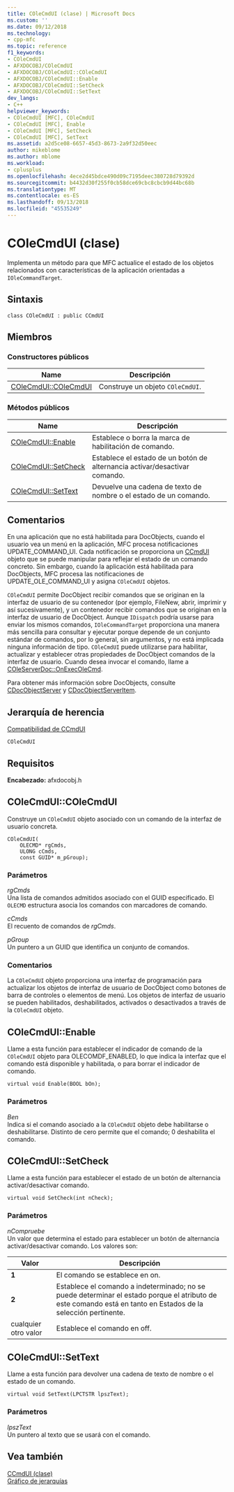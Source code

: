 ```yaml
---
title: COleCmdUI (clase) | Microsoft Docs
ms.custom: ''
ms.date: 09/12/2018
ms.technology:
- cpp-mfc
ms.topic: reference
f1_keywords:
- COleCmdUI
- AFXDOCOBJ/COleCmdUI
- AFXDOCOBJ/COleCmdUI::COleCmdUI
- AFXDOCOBJ/COleCmdUI::Enable
- AFXDOCOBJ/COleCmdUI::SetCheck
- AFXDOCOBJ/COleCmdUI::SetText
dev_langs:
- C++
helpviewer_keywords:
- COleCmdUI [MFC], COleCmdUI
- COleCmdUI [MFC], Enable
- COleCmdUI [MFC], SetCheck
- COleCmdUI [MFC], SetText
ms.assetid: a2d5ce08-6657-45d3-8673-2a9f32d50eec
author: mikeblome
ms.author: mblome
ms.workload:
- cplusplus
ms.openlocfilehash: 4ece2d45bdce490d09c7195deec380728d79392d
ms.sourcegitcommit: b4432d30f255f0cb58dce69cbc8cbcb9d44bc68b
ms.translationtype: MT
ms.contentlocale: es-ES
ms.lasthandoff: 09/13/2018
ms.locfileid: "45535249"
---
```

# <a name="colecmdui-class"></a>COleCmdUI (clase)
Implementa un método para que MFC actualice el estado de los objetos relacionados con características de la aplicación orientadas a `IOleCommandTarget`.  
  
## <a name="syntax"></a>Sintaxis  
  
```  
class COleCmdUI : public CCmdUI  
```  
  
## <a name="members"></a>Miembros  
  
### <a name="public-constructors"></a>Constructores públicos  
  
|Name|Descripción|  
|----------|-----------------|  
|[COleCmdUI::COleCmdUI](#colecmdui)|Construye un objeto `COleCmdUI`.|  
  
### <a name="public-methods"></a>Métodos públicos  
  
|Name|Descripción|  
|----------|-----------------|  
|[COleCmdUI::Enable](#enable)|Establece o borra la marca de habilitación de comando.|  
|[COleCmdUI::SetCheck](#setcheck)|Establece el estado de un botón de alternancia activar/desactivar comando.|  
|[COleCmdUI::SetText](#settext)|Devuelve una cadena de texto de nombre o el estado de un comando.|  
  
## <a name="remarks"></a>Comentarios  
 En una aplicación que no está habilitada para DocObjects, cuando el usuario vea un menú en la aplicación, MFC procesa notificaciones UPDATE_COMMAND_UI. Cada notificación se proporciona un [CCmdUI](../../mfc/reference/ccmdui-class.md) objeto que se puede manipular para reflejar el estado de un comando concreto. Sin embargo, cuando la aplicación está habilitada para DocObjects, MFC procesa las notificaciones de UPDATE_OLE_COMMAND_UI y asigna `COleCmdUI` objetos.  
  
 `COleCmdUI` permite DocObject recibir comandos que se originan en la interfaz de usuario de su contenedor (por ejemplo, FileNew, abrir, imprimir y así sucesivamente), y un contenedor recibir comandos que se originan en la interfaz de usuario de DocObject. Aunque `IDispatch` podría usarse para enviar los mismos comandos, `IOleCommandTarget` proporciona una manera más sencilla para consultar y ejecutar porque depende de un conjunto estándar de comandos, por lo general, sin argumentos, y no está implicada ninguna información de tipo. `COleCmdUI` puede utilizarse para habilitar, actualizar y establecer otras propiedades de DocObject comandos de la interfaz de usuario. Cuando desea invocar el comando, llame a [COleServerDoc::OnExecOleCmd](../../mfc/reference/coleserverdoc-class.md#onexecolecmd).  
  
 Para obtener más información sobre DocObjects, consulte [CDocObjectServer](../../mfc/reference/cdocobjectserver-class.md) y [CDocObjectServerItem](../../mfc/reference/cdocobjectserveritem-class.md).  
  
## <a name="inheritance-hierarchy"></a>Jerarquía de herencia  
 [Compatibilidad de CCmdUI](../../mfc/reference/ccmdui-class.md)  
  
 `COleCmdUI`  
  
## <a name="requirements"></a>Requisitos  
 **Encabezado:** afxdocobj.h  
  
##  <a name="colecmdui"></a>  COleCmdUI::COleCmdUI  
 Construye un `COleCmdUI` objeto asociado con un comando de la interfaz de usuario concreta.  
  
```  
COleCmdUI(
    OLECMD* rgCmds,  
    ULONG cCmds,  
    const GUID* m_pGroup);
```  
  
### <a name="parameters"></a>Parámetros  
 *rgCmds*  
 Una lista de comandos admitidos asociado con el GUID especificado. El `OLECMD` estructura asocia los comandos con marcadores de comando.  
  
 *cCmds*  
 El recuento de comandos de *rgCmds*.  
  
 *pGroup*  
 Un puntero a un GUID que identifica un conjunto de comandos.  
  
### <a name="remarks"></a>Comentarios  
 La `COleCmdUI` objeto proporciona una interfaz de programación para actualizar los objetos de interfaz de usuario de DocObject como botones de barra de controles o elementos de menú. Los objetos de interfaz de usuario se pueden habilitados, deshabilitados, activados o desactivados a través de la `COleCmdUI` objeto.  
  
##  <a name="enable"></a>  COleCmdUI::Enable  
 Llame a esta función para establecer el indicador de comando de la `COleCmdUI` objeto para OLECOMDF_ENABLED, lo que indica la interfaz que el comando está disponible y habilitada, o para borrar el indicador de comando.  
  
```  
virtual void Enable(BOOL bOn);
```  
  
### <a name="parameters"></a>Parámetros  
 *Ben*  
 Indica si el comando asociado a la `COleCmdUI` objeto debe habilitarse o deshabilitarse. Distinto de cero permite que el comando; 0 deshabilita el comando.  
  
##  <a name="setcheck"></a>  COleCmdUI::SetCheck  
 Llame a esta función para establecer el estado de un botón de alternancia activar/desactivar comando.  
  
```  
virtual void SetCheck(int nCheck);
```  
  
### <a name="parameters"></a>Parámetros  
 *nCompruebe*  
 Un valor que determina el estado para establecer un botón de alternancia activar/desactivar comando. Los valores son:  
  
|Valor|Descripción|  
|-----------|-----------------|  
|**1**|El comando se establece en on.|  
|**2**|Establece el comando a indeterminado; no se puede determinar el estado porque el atributo de este comando está en tanto en Estados de la selección pertinente.|  
|cualquier otro valor|Establece el comando en off.|  
  
##  <a name="settext"></a>  COleCmdUI::SetText  
 Llame a esta función para devolver una cadena de texto de nombre o el estado de un comando.  
  
```  
virtual void SetText(LPCTSTR lpszText);
```  
  
### <a name="parameters"></a>Parámetros  
 *lpszText*  
 Un puntero al texto que se usará con el comando.  
  
## <a name="see-also"></a>Vea también  
 [CCmdUI (clase)](../../mfc/reference/ccmdui-class.md)   
 [Gráfico de jerarquías](../../mfc/hierarchy-chart.md)




